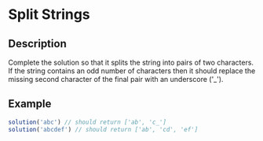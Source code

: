 # Split Strings

## Description

Complete the solution so that it splits the string into pairs of two characters. If the string contains an odd number of characters then it should replace the missing second character of the final pair with an underscore ('\_').

## Example

```js
solution('abc') // should return ['ab', 'c_']
solution('abcdef') // should return ['ab', 'cd', 'ef']
```
